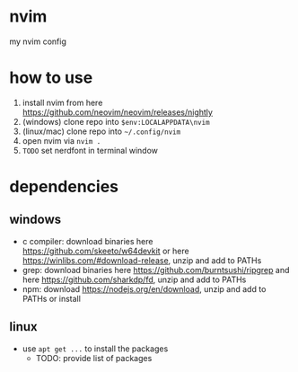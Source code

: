# nvim
my nvim config

# how to use
1. install nvim from here https://github.com/neovim/neovim/releases/nightly
2. (windows) clone repo into `$env:LOCALAPPDATA\nvim`
2. (linux/mac) clone repo into `~/.config/nvim`
4. open nvim via `nvim .`
5. `TODO` set nerdfont in terminal window

# dependencies
## windows
- c compiler: download binaries here https://github.com/skeeto/w64devkit or here https://winlibs.com/#download-release, unzip and add to PATHs
- grep: download binaries here https://github.com/burntsushi/ripgrep and here https://github.com/sharkdp/fd, unzip and add to PATHs
- npm: download https://nodejs.org/en/download, unzip and add to PATHs or install

## linux
- use `apt get ...` to install the packages
  - TODO: provide list of packages
